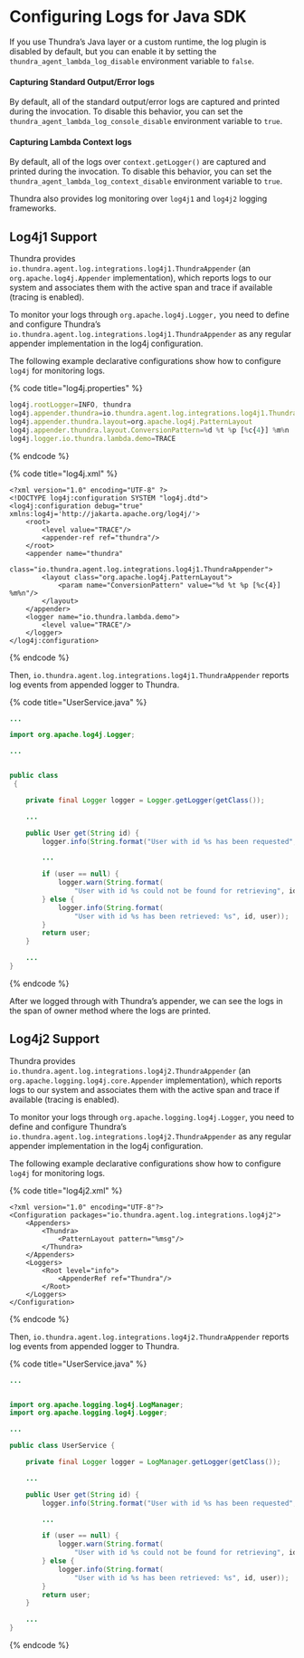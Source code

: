 # Configuring Logs for Java SDK

If you use Thundra’s Java layer or a custom runtime, the log plugin is disabled by default, but you can enable it by setting the `thundra_agent_lambda_log_disable` environment variable to `false`.

#### Capturing Standard Output/Error logs

By default, all of the standard output/error logs are captured and printed during the invocation. To disable this behavior, you can set the `thundra_agent_lambda_log_console_disable` environment variable to `true`.

#### Capturing Lambda Context logs

By default, all of the logs over `context.getLogger()` are captured and printed during the invocation. To disable this behavior, you can set the `thundra_agent_lambda_log_context_disable` environment variable to `true`.

Thundra also provides log monitoring over `log4j1` and `log4j2` logging frameworks.

## Log4j1 Support

Thundra provides `io.thundra.agent.log.integrations.log4j1.ThundraAppender` (an `org.apache.log4j.Appender` implementation), which reports logs to our system and associates them with the active span and trace if available (tracing is enabled).

To monitor your logs through `org.apache.log4j.Logger,` you need to define and configure Thundra’s `io.thundra.agent.log.integrations.log4j1.ThundraAppender` as any regular appender implementation in the log4j configuration.

The following example declarative configurations show how to configure `log4j` for monitoring logs.

{% code title="log4j.properties" %}
```typescript
log4j.rootLogger=INFO, thundra
log4j.appender.thundra=io.thundra.agent.log.integrations.log4j1.ThundraAppender
log4j.appender.thundra.layout=org.apache.log4j.PatternLayout
log4j.appender.thundra.layout.ConversionPattern=%d %t %p [%c{4}] %m%n
log4j.logger.io.thundra.lambda.demo=TRACE
```
{% endcode %}

{% code title="log4j.xml" %}
```markup
<?xml version="1.0" encoding="UTF-8" ?> 
<!DOCTYPE log4j:configuration SYSTEM "log4j.dtd"> 
<log4j:configuration debug="true" xmlns:log4j='http://jakarta.apache.org/log4j/'> 
    <root> 
        <level value="TRACE"/> 
        <appender-ref ref="thundra"/> 
    </root>
    <appender name="thundra" 
              class="io.thundra.agent.log.integrations.log4j1.ThundraAppender"> 
        <layout class="org.apache.log4j.PatternLayout"> 
            <param name="ConversionPattern" value="%d %t %p [%c{4}] %m%n"/>
        </layout> 
    </appender> 
    <logger name="io.thundra.lambda.demo"> 
        <level value="TRACE"/> 
    </logger>
</log4j:configuration>
```
{% endcode %}

Then, `io.thundra.agent.log.integrations.log4j1.ThundraAppender` reports log events from appended logger to Thundra.

{% code title="UserService.java" %}
```java
...

import org.apache.log4j.Logger;

...


public class 
 {

    private final Logger logger = Logger.getLogger(getClass());

    ...

    public User get(String id) {
        logger.info(String.format("User with id %s has been requested", id));

        ...

        if (user == null) { 
            logger.warn(String.format(
                "User with id %s could not be found for retrieving", id)); 
        } else { 
            logger.info(String.format(
                "User with id %s has been retrieved: %s", id, user)); 
        } 
        return user;
    }

    ...
}
```
{% endcode %}

After we logged through with Thundra’s appender, we can see the logs in the span of owner method where the logs are printed.

## Log4j2 Support

Thundra provides `io.thundra.agent.log.integrations.log4j2.ThundraAppender` (an `org.apache.logging.log4j.core.Appender` implementation), which reports logs to our system and associates them with the active span and trace if available (tracing is enabled).

To monitor your logs through `org.apache.logging.log4j.Logger`, you need to define and configure Thundra’s `io.thundra.agent.log.integrations.log4j2.ThundraAppender` as any regular appender implementation in the log4j configuration.

The following example declarative configurations show how to configure `log4j` for monitoring logs.

{% code title="log4j2.xml" %}
```markup
<?xml version="1.0" encoding="UTF-8"?>
<Configuration packages="io.thundra.agent.log.integrations.log4j2">
    <Appenders>
        <Thundra>
            <PatternLayout pattern="%msg"/>
        </Thundra>
    </Appenders>
    <Loggers>
        <Root level="info">
            <AppenderRef ref="Thundra"/>
        </Root>
    </Loggers>
</Configuration>
```
{% endcode %}

Then, `io.thundra.agent.log.integrations.log4j2.ThundraAppender` reports log events from appended logger to Thundra.

{% code title="UserService.java" %}
```java
...


import org.apache.logging.log4j.LogManager;
import org.apache.logging.log4j.Logger;

...

public class UserService {

    private final Logger logger = LogManager.getLogger(getClass());

    ...

    public User get(String id) {
        logger.info(String.format("User with id %s has been requested", id));

        ...

        if (user == null) { 
            logger.warn(String.format(
                "User with id %s could not be found for retrieving", id)); 
        } else { 
            logger.info(String.format(
                "User with id %s has been retrieved: %s", id, user)); 
        } 
        return user;
    }

    ...
}
```
{% endcode %}

